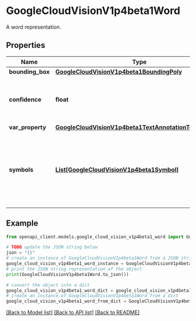 # GoogleCloudVisionV1p4beta1Word

A word representation.

## Properties

Name | Type | Description | Notes
------------ | ------------- | ------------- | -------------
**bounding_box** | [**GoogleCloudVisionV1p4beta1BoundingPoly**](GoogleCloudVisionV1p4beta1BoundingPoly.md) |  | [optional] 
**confidence** | **float** | Confidence of the OCR results for the word. Range [0, 1]. | [optional] 
**var_property** | [**GoogleCloudVisionV1p4beta1TextAnnotationTextProperty**](GoogleCloudVisionV1p4beta1TextAnnotationTextProperty.md) |  | [optional] 
**symbols** | [**List[GoogleCloudVisionV1p4beta1Symbol]**](GoogleCloudVisionV1p4beta1Symbol.md) | List of symbols in the word. The order of the symbols follows the natural reading order. | [optional] 

## Example

```python
from openapi_client.models.google_cloud_vision_v1p4beta1_word import GoogleCloudVisionV1p4beta1Word

# TODO update the JSON string below
json = "{}"
# create an instance of GoogleCloudVisionV1p4beta1Word from a JSON string
google_cloud_vision_v1p4beta1_word_instance = GoogleCloudVisionV1p4beta1Word.from_json(json)
# print the JSON string representation of the object
print(GoogleCloudVisionV1p4beta1Word.to_json())

# convert the object into a dict
google_cloud_vision_v1p4beta1_word_dict = google_cloud_vision_v1p4beta1_word_instance.to_dict()
# create an instance of GoogleCloudVisionV1p4beta1Word from a dict
google_cloud_vision_v1p4beta1_word_from_dict = GoogleCloudVisionV1p4beta1Word.from_dict(google_cloud_vision_v1p4beta1_word_dict)
```
[[Back to Model list]](../README.md#documentation-for-models) [[Back to API list]](../README.md#documentation-for-api-endpoints) [[Back to README]](../README.md)


